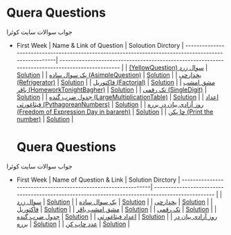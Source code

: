 # Quera Questions
جواب سوالات سایت کوئرا
- First Week
  | Name & Link  of Question                                                                              | Soloution Dirctory
  | ------------------------------------------------------------------------------------------------------| ------------------------------------------------------------------------------------------------ |
  | [(YellowQuestion) سوال زرد](https://quera.org/problemset/3537/)                                       | [Solution](https://github.com/Amirkhaksar/QueraQuestion/tree/main/YellowQuestion)                |
  | [یک سوال ساده (AsimpleQuestion)](https://quera.org/problemset/2885/)                                  | [Solution](https://github.com/Amirkhaksar/QueraQuestion/tree/main/AsimpleQuestion)               |
  | [یخدارچی (Refrigerator)](https://quera.org/problemset/3429/)                                          | [Solution](https://github.com/Amirkhaksar/QueraQuestion/tree/main/Refrigerator)                  |
  | [فاکتوریل (Factorial)](https://quera.org/problemset/589/)                                             | [Solution](https://github.com/Amirkhaksar/QueraQuestion/tree/main/Factorial)                     |
  | [مشق امشب باقر (HomeworkTonightBagher)](https://quera.org/problemset/10230/)                          | [Solution](https://github.com/Amirkhaksar/QueraQuestion/tree/main/HomeworkTonightBagher)         |
  | [تک رقمی (SingleDigit)](https://quera.org/problemset/3539/)                                           | [Solution](https://github.com/Amirkhaksar/QueraQuestion/tree/main/SingleDigit)                   |
  | [جدول ضرب گنده (LargeMultiplicationTable)](https://quera.org/problemset/3409/)                        | [Solution](https://github.com/Amirkhaksar/QueraQuestion/tree/main/LargeMultiplicationTable)      |
  | [اعداد فیثاغورثی (PythagoreanNumbers)](https://quera.org/problemset/280/)                             | [Solution](https://github.com/Amirkhaksar/QueraQuestion/tree/main/PythagoreanNumbers)            |
  | [روز آزادی بیان در برره (Freedom of Expression Day in barareh)](https://quera.org/problemset/10162/)  | [Solution](https://github.com/Amirkhaksar/QueraQuestion/tree/main/FreedomOfExpressionDayinBarre) |
  | [چا پکن (Print the number)](https://quera.org/problemset/9774/)                                       | [Solution](https://github.com/Amirkhaksar/QueraQuestion/tree/main/PrintTheNumber)                |

  # Quera Questions
جواب سوالات سایت کوئرا
- First Week
  | Name of Question & Link                                        | Solution Dirctory
  | ---------------------------------------------------------------| ------------------------------------------------------------------------------------------------ |
  | [سوال زرد](https://quera.org/problemset/3537/)                 | [Solution](https://github.com/Amirkhaksar/QueraQuestion/tree/main/YellowQuestion)                |
  | [یک سوال ساده](https://quera.org/problemset/2885/)             | [Solution](https://github.com/Amirkhaksar/QueraQuestion/tree/main/AsimpleQuestion)               |
  | [یخدارچی](https://quera.org/problemset/3429/)                  | [Solution](https://github.com/Amirkhaksar/QueraQuestion/tree/main/Refrigerator)                  |
  | [فاکتوریل](https://quera.org/problemset/589/)                  | [Solution](https://github.com/Amirkhaksar/QueraQuestion/tree/main/Factorial)                     |
  | [مشق امشب باقر](https://quera.org/problemset/10230/)           | [Solution](https://github.com/Amirkhaksar/QueraQuestion/tree/main/HomeworkTonightBagher)         |
  | [تک رقمی](https://quera.org/problemset/3539/)                  | [Solution](https://github.com/Amirkhaksar/QueraQuestion/tree/main/SingleDigit)                   |
  | [جدول ضرب گنده](https://quera.org/problemset/3409/)            | [Solution](https://github.com/Amirkhaksar/QueraQuestion/tree/main/LargeMultiplicationTable)      |
  | [اعداد فیثاغورثی](https://quera.org/problemset/280/)           | [Solution](https://github.com/Amirkhaksar/QueraQuestion/tree/main/PythagoreanNumbers)            |
  | [روز آزادی بیان در برره](https://quera.org/problemset/10162/)  | [Solution](https://github.com/Amirkhaksar/QueraQuestion/tree/main/FreedomOfExpressionDayinBarre) |
  | [عدد چاپ کن](https://quera.org/problemset/9774/)               | [Solution](https://github.com/Amirkhaksar/QueraQuestion/tree/main/PrintTheNumber)                |
